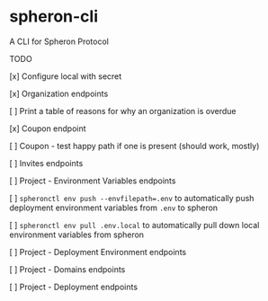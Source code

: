 # spheron-cli

A CLI for Spheron Protocol

TODO

[x] Configure local with secret 

[x] Organization endpoints

[ ] Print a table of reasons for why an organization is overdue

[x] Coupon endpoint

[ ] Coupon - test happy path if one is present (should work, mostly)

[ ] Invites endpoints

[ ] Project - Environment Variables endpoints

[ ] `spheronctl env push --envfilepath=.env` to automatically push deployment environment variables from `.env` to spheron

[ ] `spheronctl env pull .env.local` to automatically pull down local environment variables from spheron

[ ] Project - Deployment Environment endpoints

[ ] Project - Domains endpoints

[ ] Project - Deployment endpoints
